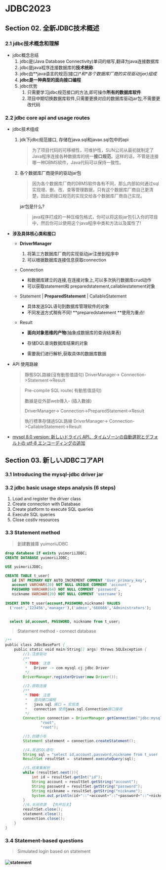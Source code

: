 # **JDBC2023**

## Section 02. 全新JDBC技术概述

###  2.1 jdbc技术概念和理解

- jdbc概念总结
  1. jdbc是(Java Database Connectivity)单词的缩写,翻译为java连接数据库
  2. jdbc是java程序连接数据库的**技术统称**
  3. jdbc由**java语言的规范(接口)\**和\**各个数据库厂商的实现驱动(jar)组成**
  4. **jdbc是一种典型的面向接口编程**
  5. jdbc优势
     1. 只需要学习jdbc规范接口的方法,即可操作**所有的数据库软件**
     2. 项目中期切换数据库软件,只需要更换对应的数据库驱动jar包,不需要更改代码

### 2.2 jdbc core api and usage routes

- jdbc技术组成

  1. jdk下jdbc规范接口, 存储在java.sql和javax.sql包中的api

     > 为了项目代码的可移植性，可维护性，SUN公司从最初就制定了Java程序连接各种数据库的统一**接口规范**。这样的话，不管是连接哪一种DBMS软件，Java代码可以保持一致性。

  2. 各个数据库厂商提供的驱动jar包

     > 因为各个数据库厂商的DBMS软件各有不同，那么内部如何通过sql实现增、删、改、查等管理数据，只有这个数据库厂商自己更清楚，因此把接口规范的实现交给各个数据库厂商自己实现。

     jar包是什么?

     > java程序打成的一种压缩包格式，你可以将这些jar包引入你的项目中，然后你可以使用这个java程序中类和方法以及属性了!

- **涉及具体核心类和接口**
  - **DriverManager**
    1. 将第三方数据库厂商的实现驱动jar注册到程序中
    2. 可以根据数据库连接信息获取connection
    
  - Connection
    - 和数据库建立的连接,在连接对象上,可以多次执行数据库crud动作
    - 可以获取statement和 preparedstatement,callablestatement对象
    
  - Statement | **PreparedStatement** | CallableStatement
    - 具体发送SQL语句到数据库管理软件的对象
    - 不同发送方式稍有不同! **preparedstatement **使用为重点!
    
  - Result
    - **面向对象思维的产物**(抽象成数据库的查询结果表)
    
    - 存储DQL查询数据库结果的对象
    
    - 需要我们进行解析,获取具体的数据库数据
    
      
    
  
- API 使用路線
  
  > 靜態SQL路線(沒有動態值語句)
  > DriverManager-> Connection->Statement->Result

  > Pre-compile SQL route( 有動態值語句) 
  >
  > 數據是從外部web傳入- (插入數據)
  >
  > DriverManager-> Connection->PreparedStatement->Result
  
  > 執行標準存儲過SQL路線
  > DriverManager-> Connection->CallableStatement->Result
  
- [mysql 8.0 version: 新しいドライバ API、タイムゾーンの自動選択とデフォルトの utf-8 エンコーディングの追加](https://dev.mysql.com/doc/connector-j/8.0/en/connector-j-whats-new.html)

## Section 03. 新しいJDBCコアAPI

### 3.1 Introducing the mysql-jdbc driver jar
### 3.2 jdbc basic usage steps analysis (6 steps)
1.  Load and register the driver class
2.  Create connection with Database
3.  Create platform to execute SQL queries
4.  Execute SQL queries
5.  Close costlv resources

### 3.3  Statement method

> 創建數據庫 yuimoriiJDBC

```sql
drop database if exists yuimoriiJDBC;
CREATE DATABASE yuimoriiJDBC;

USE yuimoriiJDBC;

CREATE TABLE t_user(
   id INT PRIMARY KEY AUTO_INCREMENT COMMENT 'User_primary_key',
   account VARCHAR(20) NOT NULL UNIQUE COMMENT 'account',
   PASSWORD VARCHAR(64) NOT NULL COMMENT 'password',
   nickname VARCHAR(20) NOT NULL COMMENT 'username');
   
INSERT INTO t_user(account,PASSWORD,nickname) VALUES
  ('root','123456','manager'),('admin','666666','Administrators');
  
  
  select id,account, PASSWORD, nickname from t_user;
```

> Statement method - connect database

```java
/**
public class JdbcBasePart {
    public static void main(String[] args) throws SQLException {
        //1.注册驱动
        /**
         * TODO: 注意
         *   Driver -> com.mysql.cj.jdbc.Driver
         */
        DriverManager.registerDriver(new Driver());

        //2.获取连接
        /**
         * TODO: 注意
         *   面向接口编程
         *   java.sql 接口 = 实现类
         *   connection 使用java.sql.Connection接口接收
         */
        Connection connection = DriverManager.getConnection("jdbc:mysql://localhost:3306/atguigu",
                "root",
                "root");

        //3.创建小车
        Statement statement = connection.createStatement();

        //4.发送SQL语句
        String sql = "select id,account,password,nickname from t_user ;";
        ResultSet resultSet =  statement.executeQuery(sql);

        //5.结果集解析
        while (resultSet.next()){
            int id = resultSet.getInt("id");
            String account = resultSet.getString("account");
            String password = resultSet.getString("password");
            String nickname = resultSet.getString("nickname");
            System.out.println(id+"::"+account+"::"+password+"::"+nickname);
        }
        //6.关闭资源  【先开后关】
        resultSet.close();
        statement.close();
        connection.close();
    }
}
```

### 3.4  Statement-based questions

>  Simulated login based on statement

#### ![statement](/Users/yuimorii/Documents/GitHub/JDBC2023/img/statement.png)